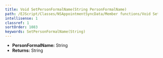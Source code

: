 ```yaml
---
title: Void SetPersonFormalName(String PersonFormalName)
path: /EJScript/Classes/NSAppointmentSyncData/Member functions/Void SetPersonFormalName(String p_0)
intellisense: 1
classref: 1
sortOrder: 1083
keywords: SetPersonFormalName(String)
---
```



* **PersonFormalName:** String
* **Returns:** String


